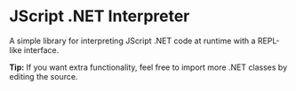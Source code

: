 # JScript .NET Interpreter
A simple library for interpreting JScript .NET code at runtime with a REPL-like interface.

**Tip:** If you want extra functionality, feel free to import more .NET classes by editing the source.
